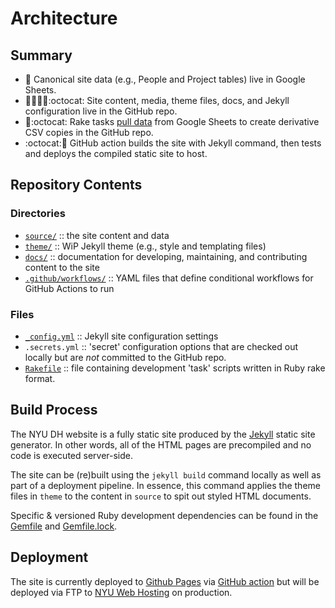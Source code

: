 # Architecture

## Summary
- 💾 Canonical site data (e.g., People and Project tables) live in Google Sheets.
- 📝🌄🎨📓:octocat: Site content, media, theme files, docs, and Jekyll configuration live in the GitHub repo.
- 💾:octocat: Rake tasks [pull data](guides/pull-data-from-google-sheets.md) from Google Sheets to create derivative CSV copies in the GitHub repo.
- :octocat:🎉 GitHub action builds the site with Jekyll command, then tests and deploys the compiled static site to host.

## Repository Contents

### Directories
- [`source/`](../source) :: the site content and data
- [`theme/`](../theme)  :: WiP Jekyll theme (e.g., style and templating files)
- [`docs/`](../docs) :: documentation for developing, maintaining, and contributing content to the site
- [`.github/workflows/`](../.github/workflows) :: YAML files that define conditional workflows for GitHub Actions to run

### Files
- [`_config.yml`](../_config.yml) :: Jekyll site configuration settings
- `.secrets.yml` :: 'secret' configuration options that are checked out locally but are *not* committed to the GitHub repo.
- [`Rakefile`](../Rakefile) :: file containing development 'task' scripts written in Ruby rake format.


## Build Process
The NYU DH website is a fully static site produced by the [Jekyll](https://jekyllrb.com/) static site generator. In other words, all of the HTML pages are precompiled and no code is executed server-side.

The site can be (re)built using the `jekyll build` command locally as well as part of a deployment pipeline. In essence, this command applies the theme files in `theme` to the content in `source` to spit out styled HTML documents.

Specific & versioned Ruby development dependencies can be found in the [Gemfile](../Gemfile) and [Gemfile.lock](../Gemfile.lock).

## Deployment

The site is currently deployed to [Github Pages](https://nyu-dh.github.io) via [GitHub action](https://github.com/nyu-dh/nyu-dh.github.io/actions) but will be deployed via FTP to [NYU Web Hosting](https://hosting.nyu.edu) on production.
